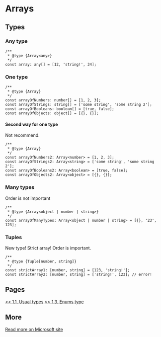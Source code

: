 # Arrays

## Types

### Any type

```TS
/**
 * @type {Array<any>}
 */
const array: any[] = [12, 'string!', 34];
```

### One type

```TS
/**
 * @type {Array}
 */
const arrayOfNumbers: number[] = [1, 2, 3];
const arrayOfStrings: string[] = ['some string', 'some string 2'];
const arrayOfBooleans: boolean[] = [true, false];
const arrayOfObjects: object[] = [{}, {}];
```

#### Second way for one type

Not recommend.

```TS
/**
 * @type {Array}
 */
const arrayOfNumbers2: Array<number> = [1, 2, 3];
const arrayOfStrings2: Array<string> = ['some string', 'some string 2'];
const arrayOfBooleans2: Array<boolean> = [true, false];
const arrayOfObjects2: Array<object> = [{}, {}];
```

### Many types

Order is not important

```TS
/**
 * @type {Array<object | number | string>}
 */
const arrayOfManyTypes: Array<object | number | string> = [{}, '23', 123];
```

### Tuples

New type! Strict array! Order is important.

```TS
/**
 * @type {Tuple[number, string]}
 */
const strictArray1: [number, string] = [123, 'string!'];
const strictArray2: [number, string] = ['string!', 123]; // error!
```

## Pages

[<< 1.1. Usual types]()
[>> 1.3. Enums type]()

## More

[Read more on Microsoft site](https://www.typescriptlang.org/docs/handbook/basic-types.html)